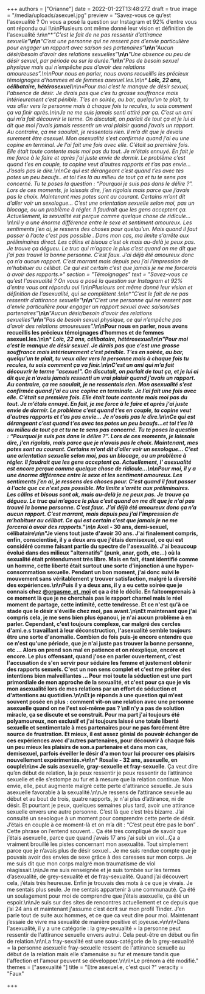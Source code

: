 +++
authors = ["Orianne"]
date = 2022-01-22T13:48:27Z
draft = true
image = "/media/uploads/asexuel.jpg"
preview = "Savez-vous ce qu’est l'asexualité ? On vous a posé la question sur Instagram et 92% d’entre vous ont répondu oui !\n\nPlusieurs ont même donné leur vision et définition de l'asexualité :\n\n**_“C’est le fait de ne pas ressentir d’attirance sexuelle”_**\n\n**_“C’est une personne qui ne ressent pas d’envie particulière pour engager un rapport avec sa/son ses partenaires”_**\n\n**_\"Aucun désir/besoin d’avoir des relations sexuelles”_**\n\n**_\"Une absence ou peu de désir sexuel, par période ou sur la durée.”_**\n\n**_\"Pas de besoin sexuel physique mais qui n’empêche pas d’avoir des relations amoureuses”._**\n\nPour nous en parler, nous avons recueillis les précieux témoignages d'hommes et de femmes asexuel.les.\n\n* **_Loïc_, 22 ans, célibataire, hétérosexuel***\n\n«Pour moi c’est le manque de désir sexuel, l'absence de désir. Je dirais pas que c’es tu grosse souffrance mais intérieurement c’est pénible. T’es en soirée, au bar, quelqu’un te plait, tu vas aller vers la personne mais à chaque fois tu recules, tu sais comment ça va finir après.\n\nJe ne me suis jamais senti attiré par ça. C’est un ami qui m’a fait découvrir le terme. On discutait, on parlait de tout ça et je lui ai dit que moi j’avais jamais ressentir un vrai plaisir quand j’avais un rapport. Au contraire, ça me saoulait, je ressentais rien. Il m’a dit que je devais surement être asexuel. Mon asexualité s’est confirmée quand j’ai eu une copine en terminal. Je l’ai fait une fois avec elle. C’était sa première fois. Elle était toute contente mais moi pas du tout. Je m’étais ennuyé. En fait je me force à le faire et après j'ai juste envie de dormir. Le problème c’est quand t’es en couple, ta copine veut d’autres rapports et t’as pas envie… J’osais pas le dire.\n\nCe qui est dérangeant c’est quand t’es avec tes potes un peu beaufs.. et toi t’es là au milieu de tout ça et tu te sens pas concerné. Tu te poses la question : “Pourquoi je suis pas dans le délire ?”. Lors de ces moments, je laissais dire, j’en rigolais mais parce que j’avais pas le choix. Maintenant mes potes sont au courant. Certains m’ont dit d’aller voir un sexologue… C’est une orientation sexuelle selon moi, pas un blocage, ou un problème à régler. Il faudrait que les gens acceptent ça. Actuellement, la sexualité est perçue comme quelque chose de ridicule…\n\nIl y a une énorme différence entre le sexe et sentiment amoureux. Les sentiments j’en ai, je ressens des choses pour quelqu’un. Mais quand il faut passer à l’acte c'est pas possible . Dans mon cas, ma limite s’arrête aux préliminaires direct. Les câlins et bisous c’est ok mais au-delà je peux pas. Je trouve ça dégueu. Le truc qui m’agace le plus c’est quand on me dit que j’ai pas trouvé la bonne personne. C’est faux. J’ai déjà été amoureux donc ça n’a aucun rapport. C’est marrant mais depuis peu j’ai l’impression de m’habituer au célibat. Ce qui est certain c’est que jamais je ne me forcerais à avoir des rapports.»"
section = "Témoignages"
text = "Savez-vous ce qu’est l'asexualité ? On vous a posé la question sur Instagram et 92% d’entre vous ont répondu oui !\n\nPlusieurs ont même donné leur vision et définition de l'asexualité, qui se complètent :\n\n**_“C’est le fait de ne pas ressentir d’attirance sexuelle”_**\n\n**_“C’est une personne qui ne ressent pas d’envie particulière pour engager un rapport sexuel avec sa/son/ses partenaires”_**\n\n**_\"Aucun désir/besoin d’avoir des relations sexuelles”_**\n\n**_\"Pas de besoin sexuel physique, ce qui n’empêche pas d’avoir des relations amoureuses”._**\n\nPour nous en parler, nous avons recueillis les précieux témoignages d'hommes et de femmes asexuel.les.\n\n* *_Loïc_, 22 ans, célibataire, hétérosexuel\n\n\"Pour moi c’est le manque de désir sexuel. Je dirais pas que c’est une grosse souffrance mais intérieurement c’est pénible. T’es en soirée, au bar, quelqu’un te plait, tu veux aller vers la personne mais à chaque fois tu recules, tu sais comment ça va finir.\n\nC’est un ami qui m’a fait découvrir le terme \"asexuel\". On discutait, on parlait de tout ça, et je lui ai dit que je n'avais jamais ressenti un vrai plaisir quand j’avais un rapport. Au contraire, ça me saoulait, je ne ressentais rien. Mon asexualité s’est confirmée quand j’ai eu une copine en terminale. Je l’ai fait une fois avec elle. C’était sa première fois. Elle était toute contente mais moi pas du tout. Je m’étais ennuyé. En fait, je me force à le faire et après j'ai juste envie de dormir. Le problème c’est quand t’es en couple, ta copine veut d’autres rapports et t’as pas envie… Je n'osais pas le dire.\n\nCe qui est dérangeant c’est quand t’es avec tes potes un peu beaufs...et toi t’es là au milieu de tout ça et tu ne te sens pas concerné. Tu te poses la question : “Pourquoi je suis pas dans le délire ?”. Lors de ces moments, je laissais dire, j’en rigolais, mais parce que je n'avais pas le choix. Maintenant, mes potes sont au courant. Certains m’ont dit d’aller voir un sexologue… C’est une orientation sexuelle selon moi, pas un blocage, ou un problème à régler. Il faudrait que les gens acceptent ça. Actuellement, l' asexualité est encore perçue comme quelque chose de ridicule…\n\nPour moi, il y a une énorme différence entre le sexe et les sentiment amoureux. Les sentiments j’en ai, je ressens des choses pour. C'est quand il faut passer à l'acte que ce n'est pas possible. Ma limite s’arrête aux préliminaires. Les câlins et bisous sont ok, mais au-delà je ne peux pas. Je trouve ça dégueu. Le truc qui m’agace le plus c’est quand on me dit que je n'ai pas trouvé la bonne personne. C’est faux. J’ai déjà été amoureux donc ça n’a aucun rapport. C’est marrant, mais depuis peu j’ai l’impression de m’habituer au célibat. Ce qui est certain c’est que jamais je ne me forcerai à avoir des rapports.\"\n\n* **Axel - 30 ans, demi-sexuel, célibataire**\n\n\"Je viens tout juste d'avoir 30 ans. J'ai finalement compris, enfin, conscientisé, il y a deux ans que j'étais demisexuel, ce qui est considéré comme faisant partie du spectre de l'asexualité. J'ai beaucoup évolué dans des milieux \"alternatifs\" (punk, anar, goth, etc...) où la sexualité était prétendument très libre. Mais en fait, étant identifié comme un homme, cette liberté était surtout une sorte d'injonction à une hyper-consommation sexuelle. Pendant un bon moment, j'ai donc suivi le mouvement sans véritablement y trouver satisfaction, malgré la diversité des expériences.\n\nPuis il y a deux ans, il y a eu cette soirée que je connais chez [@orgasme_et_moi](https://www.instagram.com/orgasme_et_moi/) et ça a été le déclic. En faitcomprenais à ce moment là que je ne cherchais pas le rapport charnel mais le réel moment de partage, cette intimité, cette tendresse. Et ce n'est qu'à ce stade que le désir s'éveille chez moi, pas avant.\n\nEt maintenant que j'ai compris cela, je me sens bien plus épanoui, je n'ai aucun problème à en parler. Cependant, c'est toujours complexe, car malgré des cercles d'ami.e.s travaillant à leur déconstruction, l'asexualité semble toujours être une sorte d'anomalie. Combien de fois puis-je encore entendre que ce n'est qu'une période, que je n'ai juste pas trouver la bonne personne, etc ... Alors on prend son mal en patience et on réexplique, encore et encore. Le plus offensant, quand j'ose en parler ouvertement, c'est l'accusation de s'en servir pour séduire les femme et justement obtenir des rapports sexuels. C'est un non sens complet et c'est me prêter des intentions bien malveillantes ... Pour moi toute la séduction est une part primordiale de mon approche de la sexualité, et c'est pour ça que je vis mon asexualité lors de mes relations par un effort de séduction et d'attentions au quotidien.\n\nEt je réponds à une question qui m'est souvent posée en plus : comment vit-on une relation avec une personne asexuelle quand on ne l'est soi-même pas ?  \nIl n'y a pas de solution miracle, ça se discute et se construit. Pour ma part j'ai toujours été polyamoureux, non exclusif et j'ai toujours laissé une totale liberté sexuelle et sentimentale à mes partenaires pour ne pas forcément être source de frustration. Et mieux, il est assez génial de pouvoir échanger de ces expériences avec d'autres partenaires, pour découvrir à chaque fois un peu mieux les plaisirs de son.a partenaire et dans mon cas, demisexuel, parfois éveiller le désir d'a mon tour lui procurer ces plaisirs nouvellement expérimentés.»\n\n* **Rosalie - 32 ans, asexuelle, en couple**\n\n« Je suis asexuelle, gray-sexuelle et fray-sexuelle**. Ça veut dire qu’en début de relation, la je peux ressentir je peux ressentir de l’attirance sexuelle et elle s’estompe au fur et à mesure que la relation continue. Mon envie, elle, peut augmente malgré cette perte d'attirance sexuelle. Je suis asexuelle favorable à la sexualité.\n\nJe ressens de l’attirance sexuelle au début et au bout de trois, quatre rapports, je n'ai plus d’attirance, ni de désir. Et pourtant je peux, quelques semaines plus tard, avoir une attirance sexuelle envers une autre personne. C’est là que c’est très bizarre. J’ai consulté un sexologue à un moment pour comprendre cette perte de désir. J’étais en couple à ce moment-là et on m’a dit : “C’est peut être pas le bon” . Cette phrase on l’entend souvent… Ça été très compliqué de savoir que j’étais asexuelle, parce que quand j’avais 17 ans j’ai subi un viol…Ça a vraiment brouillé les pistes concernant mon asexualité. Tout simplement parce que je n’avais plus de désir sexuel.. Je me suis rendue compte que je pouvais avoir des envies de sexe grâce à des caresses sur mon corps. Je me suis dit que mon corps malgré mon traumatisme de viol réagissait.\n\nJe me suis renseignée et je suis tombée sur les termes d’asexualité, de grey-sexualité et de fray-sexualité. Quand j’ai découvert cela, j’étais très heureuse. Enfin je trouvais des mots à ce que je vivais. Je me sentais plus seule. Je me sentais appartenir à une communauté. Ça été un soulagement pour moi de comprendre que j’étais asexuelle, ça été un espoir.\n\nJe suis sur des sites de rencontres actuellement et ce depuis que j’ai 24 ans et maintenant j'assume c’est écrit sur mon profil Tinder. J’en parle tout de suite aux hommes, et ce que ca veut dire pour moi. Maintenant j’essaie de vivre ma sexualité de manière positive et joyeuse.»\n\n\\*Dans l'asexualité, il y a une catégorie : la grey-sexualité =  la personne peut ressentir de l'attirance sexuelle envers autrui. Cela peut-être en début ou fin de relation.\n\nLa fray-sexalité est une sous-catégorie de la grey-sexualité = la personne asexuelle fray-sexuelle ressent de l'attirance sexuelle au début de la relation mais elle s'amenuise au fur et mesure tandis que l'affection et l'amour peuvent se développer.\n\n\\*Le prénom a été modifié."
themes = ["asexualité "]
title = "Etre asexuel.e, c'est quoi ?"
veracity = "Faux"

+++
